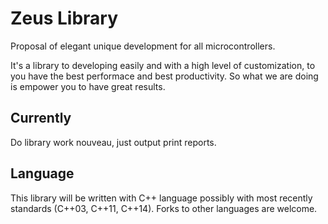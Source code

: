# Zeus Library
Proposal of elegant unique development for all microcontrollers.

It's a library to developing easily and with a high level of customization, to you have the best performace and best productivity. So what we are doing is empower you to have great results.

## Currently
Do library work nouveau, just output print reports.

## Language
This library will be written with C++ language possibly with most recently standards (C++03, C++11, C++14). Forks to other languages are welcome.
